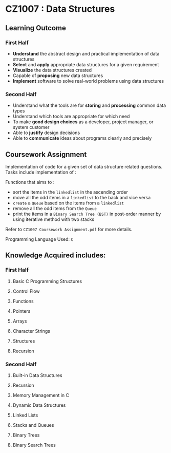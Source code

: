 # CZ1007 : Data Structures

## Learning Outcome

### First Half
* **Understand** the abstract design and practical implementation of data structures
* **Select** and **apply** appropriate data structures for a given requirement
* **Visualize** the data structures created
* Capable of **proposing** new data structures
* **Implement** software to solve real-world problems using data structures

### Second Half
* Understand what the tools are for **storing** and **processing** common data types
* Understand which tools are appropriate for which need
* To make **good design choices** as a developer, project manager, or system customer
* Able to **justify** design decisions
* Able to **communicate** ideas about programs clearly and precisely

## Coursework Assignment
Implementation of code for a given set of data structure related questions. Tasks include implementation of : 

Functions that aims to :
* sort the items in the ``linkedlist`` in the ascending order
* move all the odd items in a ``linkedlist`` to the back and vice versa
* ``create`` a ``Queue`` based on the items from a ``linkedlist``
* remove all the odd items from the ``Queue``
* print the items in a ``Binary Search Tree (BST)`` in post-order manner by using iterative method with two stacks

Refer to `CZ1007 Coursework Assignment.pdf` for more details.

Programming Language Used: ``C``

## Knowledge Acquired includes: 

### First Half
1. Basic C Programming Structures

2. Control Flow

3. Functions

4. Pointers

5. Arrays

6. Character Strings

7. Structures

8. Recursion

### Second Half
1. Built-in Data Structures

2. Recursion

3. Memory Management in C

4. Dynamic Data Structures

5. Linked Lists

6. Stacks and Queues

7. Binary Trees

8. Binary Search Trees

